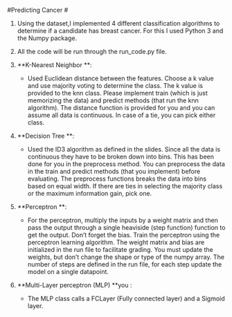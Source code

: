 #Predicting Cancer #

1. Using the dataset,I implemented 4 different classification algorithms to determine if a candidate has breast cancer. For this I used Python 3 and the Numpy package.

2. All the code will be run through the run_code.py file.

3. **K-Nearest Neighbor **:
    - Used Euclidean distance between the features. Choose a k value and use majority voting to determine the class. The k value is provided to the knn class. Please implement train (which is just memorizing the data) and predict methods (that run the knn algorithm). The distance function is provided for you and you can assume all data is continuous. In case of a tie, you can pick either class.
4. **Decision Tree **:
    - Used the ID3 algorithm as defined in the slides. Since all the data is continuous they have to be broken down into bins. This has been done for you in the preprocess method. You can preprocess the data in the train and predict methods (that you implement) before evaluating. The preprocess functions breaks the data into bins based on equal width. If there are ties in selecting the majority class or the maximum information gain, pick one.
5. **Perceptron **:
    - For the perceptron, multiply the inputs by a weight matrix and then pass the output through a single heaviside (step function) function to get the output. Don’t forget the bias. Train the perceptron using the perceptron learning algorithm. The weight matrix and bias are initialized in the run file to facilitate grading. You must update the weights, but don’t change the shape or type of the numpy array. The number of steps are defined in the run file, for each step update the model on a single datapoint.
6. **Multi-Layer perceptron (MLP) **you :    
    - The MLP class calls a FCLayer (Fully connected layer) and a Sigmoid layer.
